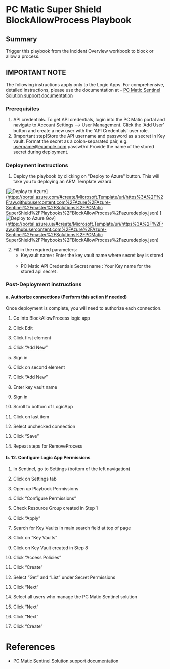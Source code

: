 # PC Matic Super Shield BlockAllowProcess Playbook
 ## Summary
 Trigger this playbook from the Incident Overview workbook to block or allow a process.

 ## IMPORTANT NOTE
 The following instructions apply only to the Logic Apps. For comprehensive, detailed instructions, please use the documentation at  - [PC Matic Sentinel Solution support documentation](https://www.pcmatic.com/)

### Prerequisites 
1. API credentials. To get API credentials, login into the PC Matic portal and navigate to Account Settings --> User Management. Click the 'Add User' button and create a new user with the 'API Credentials' user role.
3. [Important step]Store the API username and password as a secret in Key vault. Format the secret as a colon-separated pair, e.g. username@example.com:passw0rd.Provide the name of the stored secret during deployment.

### Deployment instructions 
1. Deploy the playbook by clicking on "Deploy to Azure" button. This will take you to deploying an ARM Template wizard.

[![Deploy to Azure](https://aka.ms/deploytoazurebutton)](https://portal.azure.com/#create/Microsoft.Template/uri/https%3A%2F%2Fraw.githubusercontent.com%2FAzure%2FAzure-Sentinel%2Fmaster%2FSolutions%2FPCMatic SuperShield%2FPlaybooks%2FBlockAllowProcess%2Fazuredeploy.json)
[![Deploy to Azure Gov](https://aka.ms/deploytoazuregovbutton)](https://portal.azure.us/#create/Microsoft.Template/uri/https%3A%2F%2Fraw.githubusercontent.com%2FAzure%2FAzure-Sentinel%2Fmaster%2FSolutions%2FPCMatic SuperShield%2FPlaybooks%2FBlockAllowProcess%2Fazuredeploy.json)

2. Fill in the required parameters:
    * Keyvault name : Enter the key vault name where secret key is stored .
    * PC Matic API Credentials Secret name : Your Key name for the stored api secret .

### Post-Deployment instructions 
#### a. Authorize connections (Perform this action if needed)
Once deployment is complete, you will need to authorize each connection.
1.  Go into BlockAllowProcess logic app
2.  Click Edit
3.	Click first element
4.  Click “Add New”
5.  Sign in
6.  Click on second element
7.  Click “Add New”
8.  Enter key vault name
9.  Sign in
10. Scroll to bottom of LogicApp
11. Click on last item
12. Select unchecked connection
13. Click “Save”

14.	Repeat steps for RemoveProcess

#### b. 12. Configure Logic App Permissions
1.  In Sentinel, go to Settings (bottom of the left navigation)
2.  Click on Settings tab
3.  Open up Playbook Permissions
4.  Click “Configure Permissions”
5.  Check Resource Group created in Step 1
6.  Click “Apply”

7.  Search for Key Vaults in main search field at top of page
8.  Click on “Key Vaults”
9.  Click on Key Vault created in Step 8
10. Click “Access Policies”
11. Click “Create”
12. Select “Get” and “List” under Secret Permissions
13. Click “Next”
14. Select all users who manage the PC Matic Sentinel solution
15. Click “Next”
16. Click “Next”
17. Click “Create”


#  References
 - [PC Matic Sentinel Solution support documentation](https://www.pcmatic.com/)